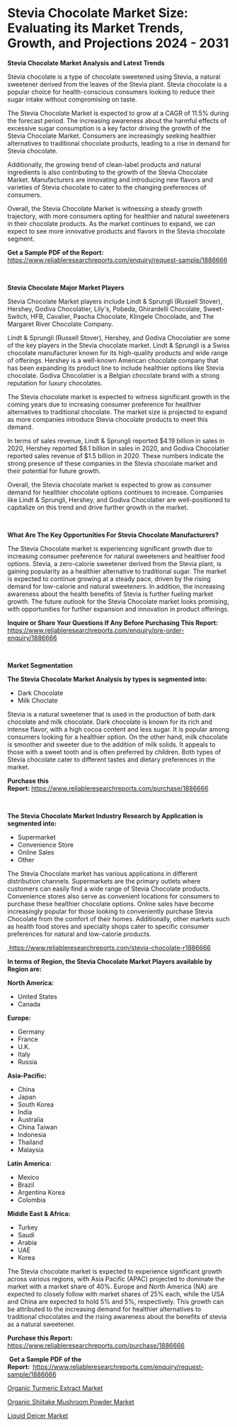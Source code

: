 <p><h1>Stevia Chocolate Market Size: Evaluating its Market Trends, Growth, and Projections 2024 - 2031</h1></p><p><strong>Stevia Chocolate Market Analysis and Latest Trends</strong></p>
<p><p>Stevia chocolate is a type of chocolate sweetened using Stevia, a natural sweetener derived from the leaves of the Stevia plant. Stevia chocolate is a popular choice for health-conscious consumers looking to reduce their sugar intake without compromising on taste.</p><p>The Stevia Chocolate Market is expected to grow at a CAGR of 11.5% during the forecast period. The increasing awareness about the harmful effects of excessive sugar consumption is a key factor driving the growth of the Stevia Chocolate Market. Consumers are increasingly seeking healthier alternatives to traditional chocolate products, leading to a rise in demand for Stevia chocolate.</p><p>Additionally, the growing trend of clean-label products and natural ingredients is also contributing to the growth of the Stevia Chocolate Market. Manufacturers are innovating and introducing new flavors and varieties of Stevia chocolate to cater to the changing preferences of consumers.</p><p>Overall, the Stevia Chocolate Market is witnessing a steady growth trajectory, with more consumers opting for healthier and natural sweeteners in their chocolate products. As the market continues to expand, we can expect to see more innovative products and flavors in the Stevia chocolate segment.</p></p>
<p><strong>Get a Sample PDF of the Report:&nbsp;</strong> <a href="https://www.reliableresearchreports.com/enquiry/request-sample/1886666">https://www.reliableresearchreports.com/enquiry/request-sample/1886666</a></p>
<p>&nbsp;</p>
<p><strong>Stevia Chocolate Major Market Players</strong></p>
<p><p>Stevia Chocolate Market players include Lindt & Sprungli (Russell Stover), Hershey, Godiva Chocolatier, Lily's, Pobeda, Ghirardelli Chocolate, Sweet-Switch, HFB, Cavalier, Pascha Chocolate, Klingele Chocolade, and The Margaret River Chocolate Company. </p><p>Lindt & Sprungli (Russell Stover), Hershey, and Godiva Chocolatier are some of the key players in the Stevia chocolate market. Lindt & Sprungli is a Swiss chocolate manufacturer known for its high-quality products and wide range of offerings. Hershey is a well-known American chocolate company that has been expanding its product line to include healthier options like Stevia chocolate. Godiva Chocolatier is a Belgian chocolate brand with a strong reputation for luxury chocolates.</p><p>The Stevia chocolate market is expected to witness significant growth in the coming years due to increasing consumer preference for healthier alternatives to traditional chocolate. The market size is projected to expand as more companies introduce Stevia chocolate products to meet this demand.</p><p>In terms of sales revenue, Lindt & Sprungli reported $4.19 billion in sales in 2020, Hershey reported $8.1 billion in sales in 2020, and Godiva Chocolatier reported sales revenue of $1.5 billion in 2020. These numbers indicate the strong presence of these companies in the Stevia chocolate market and their potential for future growth.</p><p>Overall, the Stevia chocolate market is expected to grow as consumer demand for healthier chocolate options continues to increase. Companies like Lindt & Sprungli, Hershey, and Godiva Chocolatier are well-positioned to capitalize on this trend and drive further growth in the market.</p></p>
<p>&nbsp;</p>
<p><strong>What Are The Key Opportunities For Stevia Chocolate Manufacturers?</strong></p>
<p><p>The Stevia Chocolate market is experiencing significant growth due to increasing consumer preference for natural sweeteners and healthier food options. Stevia, a zero-calorie sweetener derived from the Stevia plant, is gaining popularity as a healthier alternative to traditional sugar. The market is expected to continue growing at a steady pace, driven by the rising demand for low-calorie and natural sweeteners. In addition, the increasing awareness about the health benefits of Stevia is further fueling market growth. The future outlook for the Stevia Chocolate market looks promising, with opportunities for further expansion and innovation in product offerings.</p></p>
<p><strong>Inquire or Share Your Questions If Any Before Purchasing This Report:</strong> <a href="https://www.reliableresearchreports.com/enquiry/pre-order-enquiry/1886666">https://www.reliableresearchreports.com/enquiry/pre-order-enquiry/1886666</a></p>
<p>&nbsp;</p>
<p><strong>Market Segmentation</strong></p>
<p><strong>The Stevia Chocolate Market Analysis by types is segmented into:</strong></p>
<p><ul><li>Dark Chocolate</li><li>Milk Choclate</li></ul></p>
<p><p>Stevia is a natural sweetener that is used in the production of both dark chocolate and milk chocolate. Dark chocolate is known for its rich and intense flavor, with a high cocoa content and less sugar. It is popular among consumers looking for a healthier option. On the other hand, milk chocolate is smoother and sweeter due to the addition of milk solids. It appeals to those with a sweet tooth and is often preferred by children. Both types of Stevia chocolate cater to different tastes and dietary preferences in the market.</p></p>
<p><strong>Purchase this Report:&nbsp;</strong><a href="https://www.reliableresearchreports.com/purchase/1886666">https://www.reliableresearchreports.com/purchase/1886666</a></p>
<p>&nbsp;</p>
<p><strong>The Stevia Chocolate Market Industry Research by Application is segmented into:</strong></p>
<p><ul><li>Supermarket</li><li>Convenience Store</li><li>Online Sales</li><li>Other</li></ul></p>
<p><p>The Stevia Chocolate market has various applications in different distribution channels. Supermarkets are the primary outlets where customers can easily find a wide range of Stevia Chocolate products. Convenience stores also serve as convenient locations for consumers to purchase these healthier chocolate options. Online sales have become increasingly popular for those looking to conveniently purchase Stevia Chocolate from the comfort of their homes. Additionally, other markets such as health food stores and specialty shops cater to specific consumer preferences for natural and low-calorie products.</p></p>
<p><a href="https://www.reliableresearchreports.com/stevia-chocolate-r1886666">&nbsp;https://www.reliableresearchreports.com/stevia-chocolate-r1886666</a></p>
<p><strong>In terms of Region, the Stevia Chocolate Market Players available by Region are:</strong></p>
<p>
    <p> <strong> North America: </strong>
        <ul>
            <li>United States</li>
            <li>Canada</li>
        </ul>
        </p> 
    <p> <strong> Europe: </strong>
        <ul>
            <li>Germany</li>
            <li>France</li>
            <li>U.K.</li>
            <li>Italy</li>
            <li>Russia</li>
        </ul>
        </p> 
    <p> <strong> Asia-Pacific: </strong>
        <ul>
            <li>China</li>
            <li>Japan</li>
            <li>South Korea</li>
            <li>India</li>
            <li>Australia</li>
            <li>China Taiwan</li>
            <li>Indonesia</li>
            <li>Thailand</li>
            <li>Malaysia</li>
        </ul>
        </p> 
    <p> <strong> Latin America: </strong>
        <ul>
            <li>Mexico</li>
            <li>Brazil</li>
            <li>Argentina Korea</li>
            <li>Colombia</li>
        </ul>
        </p> 
    <p> <strong> Middle East & Africa: </strong>
        <ul>
            <li>Turkey</li>
            <li>Saudi</li>
            <li>Arabia</li>
            <li>UAE</li>
            <li>Korea</li>
        </ul>
    </p>
    </p>
<p><p>The Stevia chocolate market is expected to experience significant growth across various regions, with Asia Pacific (APAC) projected to dominate the market with a market share of 40%. Europe and North America (NA) are expected to closely follow with market shares of 25% each, while the USA and China are expected to hold 5% and 5%, respectively. This growth can be attributed to the increasing demand for healthier alternatives to traditional chocolates and the rising awareness about the benefits of stevia as a natural sweetener.</p></p>
<p><strong>Purchase this Report: </strong><a href="https://www.reliableresearchreports.com/purchase/1886666">https://www.reliableresearchreports.com/purchase/1886666</a></p>
<p>&nbsp;<strong>Get a Sample PDF of the Report:&nbsp;&nbsp;</strong><a href="https://www.reliableresearchreports.com/enquiry/request-sample/1886666">https://www.reliableresearchreports.com/enquiry/request-sample/1886666</a></p>
<p><strong></strong></p>
<p><p><a href="https://github.com/kosella/Market-Research-Report-List-2/blob/main/organic-turmeric-extract-market.md">Organic Turmeric Extract Market</a></p><p><a href="https://github.com/nathandecarvalho/Market-Research-Report-List-2/blob/main/organic-shiitake-mushroom-powder-market.md">Organic Shiitake Mushroom Powder Market</a></p><p><a href="https://natural-crush-b99.notion.site/Liquid-Deicer-Market-Size-Growth-and-Forecast-from-2024-2031-b21c98d38cff4c99aef035c56cc711da">Liquid Deicer Market</a></p></p>